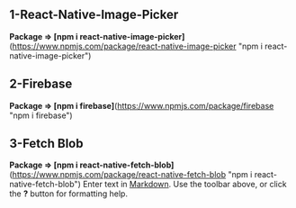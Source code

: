 ## 1-React-Native-Image-Picker
**Package => [npm i react-native-image-picker]**(https://www.npmjs.com/package/react-native-image-picker "npm i react-native-image-picker")
## 2-Firebase
**Package => [npm i firebase]**(https://www.npmjs.com/package/firebase "npm i firebase")
## 3-Fetch Blob
**Package => [npm i react-native-fetch-blob]**(https://www.npmjs.com/package/react-native-fetch-blob "npm i react-native-fetch-blob")
Enter text in [Markdown](http://daringfireball.net/projects/markdown/). Use the toolbar above, or click the **?** button for formatting help.
